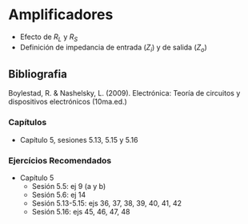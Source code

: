 # Amplificadores

- Efecto de $R_L$ y $R_S$
- Definición de impedancia de entrada ($Z_i$) y de salida ($Z_o$)

## Bibliografia

Boylestad, R. & Nashelsky, L. (2009). Electrónica: Teoría de circuitos y dispositivos electrónicos (10ma.ed.)

### Capítulos
- Capítulo 5, sesiones 5.13, 5.15 y 5.16

### Ejercícios Recomendados
- Capítulo 5
  - Sesión 5.5: ej 9 (a y b)
  - Sesión 5.6: ej 14
  - Sesión 5.13-5.15: ejs 36, 37, 38, 39, 40, 41, 42
  - Sesión 5.16: ejs 45, 46, 47, 48
